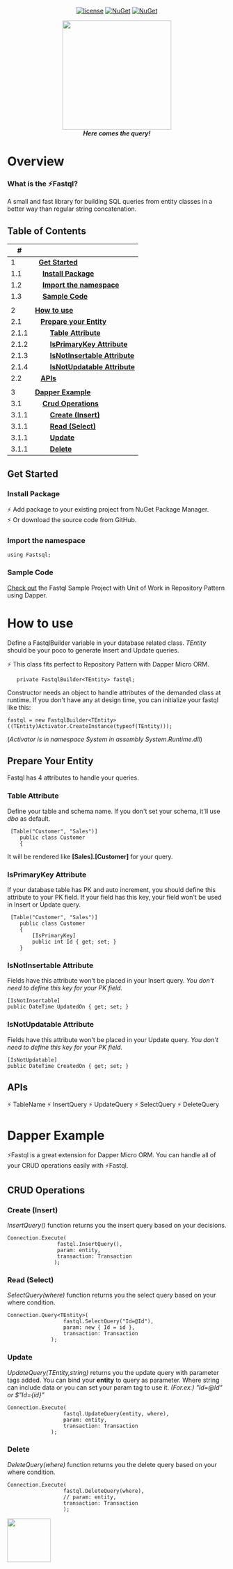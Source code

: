   
 <div align="center"> 
  
[![license](https://img.shields.io/badge/license-MIT-blue.svg)](https://github.com/theilgaz/fastql/blob/master/LICENSE)  [![NuGet](https://img.shields.io/nuget/v/Fastql)](https://www.nuget.org/packages/Fastql/)   [![NuGet](https://img.shields.io/nuget/dt/Fastql)](https://www.nuget.org/packages/Fastql/) 

   
<img src="https://github.com/theilgaz/fastql/blob/main/resource/fastql-logo-resized.png?raw=true" style="width:250px"/><br>
***Here comes the query!***
   
</div>



# Overview
### What is the ⚡Fastql?
A small and fast library for building SQL queries from entity classes in a better way than regular string concatenation.

## Table of Contents

|#     ||
|------|---------------------------|
|1     |&nbsp; **[Get Started](#get-started)**  |
|1.1   |&nbsp; &nbsp; **[Install Package](#install-package)**  |
|1.2   |&nbsp; &nbsp; **[Import the namespace](#import-the-namespace)**  |
|1.3   |&nbsp; &nbsp; **[Sample Code](#sample-code)**  |
|||
|2     |**[How to use](#how-to-use)**  |
|2.1   |&nbsp;&nbsp; **[Prepare your Entity](#prepare-your-entity)**  |
|2.1.1 |&nbsp; &nbsp; &nbsp; &nbsp; **[Table Attribute](#table-attribute)**  |
|2.1.2 |&nbsp; &nbsp; &nbsp; &nbsp; **[IsPrimaryKey Attribute](#isprimarykey-attribute)**  |
|2.1.3 |&nbsp; &nbsp; &nbsp; &nbsp; **[IsNotInsertable Attribute](#isnotinsertable-attribute)**  |
|2.1.4 |&nbsp; &nbsp; &nbsp; &nbsp; **[IsNotUpdatable Attribute](#isnotupdatable-attribute)**  |
|2.2   |&nbsp;&nbsp; **[APIs](#apis)**  |
|||
|3     |**[Dapper Example](#dapper-example)**  |
|3.1   |&nbsp; &nbsp; **[Crud Operations](#crud-operations)**  |
|3.1.1 |&nbsp; &nbsp; &nbsp; &nbsp; **[Create (Insert)](#create-insert)**  |
|3.1.1 |&nbsp; &nbsp; &nbsp; &nbsp; **[Read (Select)](#read-select)**  |
|3.1.1 |&nbsp; &nbsp; &nbsp; &nbsp; **[Update](#update)**  |
|3.1.1 |&nbsp; &nbsp; &nbsp; &nbsp; **[Delete](#delete)**  |


## Get Started

### Install Package

⚡ Add package to your existing project from NuGet Package Manager. <br>
⚡ Or download the source code from GitHub.

### Import the namespace

```
using Fastsql;
```

### Sample Code
[Check out](https://github.com/theilgaz/fastql-unit-of-work-in-repository-pattern) the Fastql Sample Project with Unit of Work in Repository Pattern using Dapper.

# How to use

Define a FastqlBuilder variable in your database related class. *TEntity* should be your poco to generate Insert and Update queries.

⚡ This class fits perfect to Repository Pattern with Dapper Micro ORM.

```
   private FastqlBuilder<TEntity> fastql;
```

Constructor needs an object to handle attributes of the demanded class at runtime. If you don't have any at design time, you can initialize your fastql like this:

```
fastql = new FastqlBuilder<TEntity>((TEntity)Activator.CreateInstance(typeof(TEntity)));
```
(*Activator is in namespace System in assembly System.Runtime.dll*)

## Prepare Your Entity

Fastql has 4 attributes to handle your queries.

### Table Attribute

Define your table and schema name. If you don't set your schema, it'll use *dbo* as default.

```
 [Table("Customer", "Sales")]
    public class Customer
    {
```
It will be rendered like **[Sales].[Customer]** for your query.

### IsPrimaryKey Attribute

If your database table has PK and auto increment, you should define this attribute to your PK field. If your field has this key, your field won't be used in Insert or Update query.

```
 [Table("Customer", "Sales")]
    public class Customer
    {
        [IsPrimaryKey]
        public int Id { get; set; }
    }
```

### IsNotInsertable Attribute

Fields have this attribute won't be placed in your Insert query.
*You don't need to define this key for your PK field.*

```
[IsNotInsertable]
public DateTime UpdatedOn { get; set; }
```


### IsNotUpdatable Attribute

Fields have this attribute won't be placed in your Update query.
*You don't need to define this key for your PK field.*

```
[IsNotUpdatable]
public DateTime CreatedOn { get; set; }
```


## APIs

⚡ TableName 
⚡ InsertQuery 
⚡ UpdateQuery 
⚡ SelectQuery 
⚡ DeleteQuery 



# Dapper Example

⚡Fastql is a great extension for Dapper Micro ORM. You can handle all of your CRUD operations easily with ⚡Fastql.

## CRUD Operations

### Create (Insert)

*InsertQuery()* function returns you the insert query based on your decisions.

```
Connection.Execute(
                fastql.InsertQuery(),
                param: entity,
                transaction: Transaction
               );
```

### Read (Select)
*SelectQuery(where)* function returns you the select query based on your where condition.

```
Connection.Query<TEntity>(
                  fastql.SelectQuery("Id=@Id"),
                  param: new { Id = id },
                  transaction: Transaction
              );
```

### Update

*UpdateQuery(TEntity,string)* returns you the update query with parameter tags added. You can bind your **entity** to query as parameter. Where string can include data or you can set your param tag to use it. *(For.ex.) "Id=@Id" or $"Id={id}"*

```
Connection.Execute(
                  fastql.UpdateQuery(entity, where),
                  param: entity,
                  transaction: Transaction
              );
```
 

### Delete
*DeleteQuery(where)* function returns you the delete query based on your where condition.

```
Connection.Execute(
                  fastql.DeleteQuery(where),
                  // param: entity,
                  transaction: Transaction
				  );
```                
                
                
<img src="https://github.com/theilgaz/fastql/blob/main/resource/fastql-amblem.png?raw=true" style="width:100px"/>
